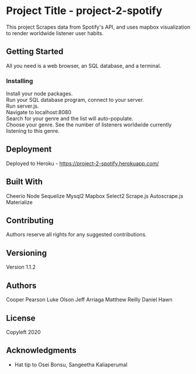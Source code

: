 # Project Title - project-2-spotify

This project Scrapes data from Spotify's API, and uses mapbox visualization to render worldwide listener user habits.

## Getting Started

All you need is a web browser, an SQL database, and a terminal. 



### Installing

Install your node packages. <br>
Run your SQL database program, connect to your server. <br>
Run server.js. <br>
Navigate to localhost:8080 <br>
Search for your genre and the list will auto-populate. <br>
Choose your genre.
See the number of listeners worldwide currently listening to this genre.


## Deployment

Deployed to Heroku - https://project-2-spotify.herokuapp.com/

## Built With


Cheerio
Node
Sequelize
Mysql2
Mapbox
Select2
Scrape.js
Autoscrape.js
Materialize


## Contributing

Authors reserve all rights for any suggested contributions. 

## Versioning

Version 1.1.2

## Authors

Cooper Pearson
Luke Olson
Jeff Arriaga
Matthew Reilly
Daniel Hawn


## License

Copyleft 2020

## Acknowledgments

* Hat tip to Osei Bonsu, Sangeetha Kaliaperumal
